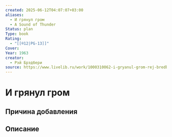 ```yaml
---
created: 2025-06-12T04:07:07+03:00
aliases:
  - И грянул гром
  - A Sound of Thunder
Status: plan
Type: book
Rating:
  - "[[®️12|PG-13]]"
Cover:
Year: 1963
creator:
  - Рэй Брэдбери
source: https://www.livelib.ru/work/1000310062-i-gryanul-grom-rej-bredberi
---
```


# И грянул гром








## Причина добавления




## Описание



